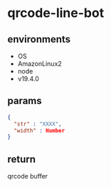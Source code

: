 # qrcode-line-bot

## environments

- OS
 - AmazonLinux2
- node 
 - v19.4.0

## params

```json
{
  "str" : "XXXX",
  "width" : Number
}
```

## return

qrcode buffer
